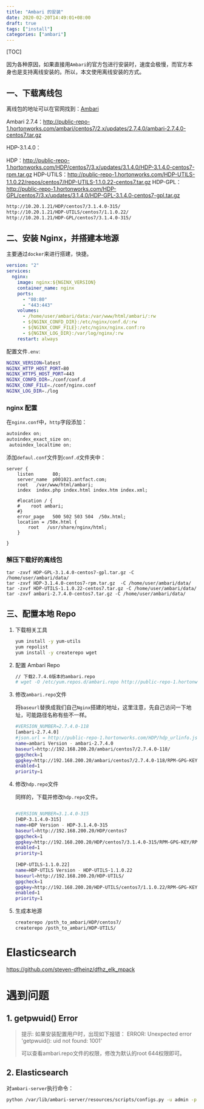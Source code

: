```yaml
---
title: "Ambari 的安装"
date: 2020-02-20T14:49:01+08:00
draft: true
tags: ["install"]
categories: ["ambari"]
---
```


[TOC]

因为各种原因，如果直接用``Ambari``的官方包进行安装时，速度会极慢，而官方本身也是支持离线安装的。所以，本文使用离线安装的方式。

## 一、下载离线包

离线包的地址可以在官网找到：[Ambari](https://docs.cloudera.com/HDPDocuments/Ambari-2.7.4.0/bk_ambari-installation/content/hdp_314_repositories.html)

Ambari 2.7.4：http://public-repo-1.hortonworks.com/ambari/centos7/2.x/updates/2.7.4.0/ambari-2.7.4.0-centos7.tar.gz

HDP-3.1.4.0：

HDP：http://public-repo-1.hortonworks.com/HDP/centos7/3.x/updates/3.1.4.0/HDP-3.1.4.0-centos7-rpm.tar.gz
HDP-UTILS：http://public-repo-1.hortonworks.com/HDP-UTILS-1.1.0.22/repos/centos7/HDP-UTILS-1.1.0.22-centos7.tar.gz
HDP-GPL：http://public-repo-1.hortonworks.com/HDP-GPL/centos7/3.x/updates/3.1.4.0/HDP-GPL-3.1.4.0-centos7-gpl.tar.gz

```bash
http://10.20.1.21/HDP/centos7/3.1.4.0-315/
http://10.20.1.21/HDP-UTILS/centos7/1.1.0.22/
http://10.20.1.21/HDP-GPL/centos7/3.1.4.0-315/
```

## 二、安装 Nginx，并搭建本地源

主要通过``docker``来进行搭建，快捷。

```yml
version: "2"
services:
  nginx:
    image: nginx:${NGINX_VERSION}
    container_name: nginx
    ports:
      - "80:80"
      - "443:443"
    volumes:
      - /home/user/ambari/data:/var/www/html/ambari/:rw
      - ${NGINX_CONFD_DIR}:/etc/nginx/conf.d/:rw
      - ${NGINX_CONF_FILE}:/etc/nginx/nginx.conf:ro
      - ${NGINX_LOG_DIR}:/var/log/nginx/:rw
    restart: always
```

配置文件``.env``:

```bash
NGINX_VERSION=latest
NGINX_HTTP_HOST_PORT=80
NGINX_HTTPS_HOST_PORT=443
NGINX_CONFD_DIR=./conf/conf.d
NGINX_CONF_FILE=./conf/nginx.conf
NGINX_LOG_DIR=./log
```

### nginx 配置

在``nginx.conf``中，``http``字段添加：

```c
autoindex on;
autoindex_exact_size on;
 autoindex_localtime on;
```

添加``defaul.conf``文件到``conf.d``文件夹中：

```
server {
    listen       80;
    server_name  p001021.antfact.com;
    root   /var/www/html/ambari;
    index  index.php index.html index.htm index.xml;

    #location / {
    #    root ambari;
    #}
    error_page   500 502 503 504  /50x.html;
    location = /50x.html {
        root   /usr/share/nginx/html;
    }

}
```

### 解压下载好的离线包

```
tar -zxvf HDP-GPL-3.1.4.0-centos7-gpl.tar.gz -C /home/user/ambari/data/
tar -zxvf HDP-3.1.4.0-centos7-rpm.tar.gz  -C /home/user/ambari/data/
tar -zxvf HDP-UTILS-1.1.0.22-centos7.tar.gz -C /home/user/ambari/data/
tar -zxvf ambari-2.7.4.0-centos7.tar.gz -C /home/user/ambari/data/
```

## 三、配置本地 Repo

1. 下载相关工具

   ```bash
   yum install -y yum-utils
   yum repolist
   yum install -y createrepo wget
   ```

2. 配置 Ambari Repo

   ```bash
   // 下载2.7.4.0版本的ambari.repo
   # wget -O /etc/yum.repos.d/ambari.repo http://public-repo-1.hortonworks.com/ambari/centos7/2.x/updates/2.7.4.0/ambari.repo
   ```

3. 修改``ambari.repo``文件

   将``baseurl``替换成我们自己``Nginx``搭建的地址，这里注意，先自己访问一下地址，可能路径名称有些不一样。

   ```bash
   #VERSION_NUMBER=2.7.4.0-118
   [ambari-2.7.4.0]
   #json.url = http://public-repo-1.hortonworks.com/HDP/hdp_urlinfo.json
   name=ambari Version - ambari-2.7.4.0
   baseurl=http://192.168.200.20/ambari/centos7/2.7.4.0-118/
   gpgcheck=1
   gpgkey=http://192.168.200.20/ambari/centos7/2.7.4.0-118/RPM-GPG-KEY/RPM-GPG-KEY-Jenkins
   enabled=1
   priority=1
   ```

4. 修改``hdp.repo``文件

   同样的，下载并修改``hdp.repo``文件。

   ```bash
   
   #VERSION_NUMBER=3.1.4.0-315
   [HDP-3.1.4.0-315]
   name=HDP Version - HDP-3.1.4.0-315
   baseurl=http://192.168.200.20/HDP/centos7
   gpgcheck=1
   gpgkey=http://192.168.200.20/HDP/centos7/3.1.4.0-315/RPM-GPG-KEY/RPM-GPG-KEY-Jenkins
   enabled=1
   priority=1
    
   [HDP-UTILS-1.1.0.22]
   name=HDP-UTILS Version - HDP-UTILS-1.1.0.22
   baseurl=http://192.168.200.20/HDP-UTILS/
   gpgcheck=1
   gpgkey=http://192.168.200.20/HDP-UTILS/centos7/1.1.0.22/RPM-GPG-KEY/RPM-GPG-KEY-Jenkins
   enabled=1
   priority=1
   ```

5. 生成本地源

   ```bash
   createrepo /psth_to_ambari/HDP/centos7/
   createrepo /psth_to_ambari/HDP-UTILS/
   ```

   

# Elasticsearch

https://github.com/steven-dfheinz/dfhz_elk_mpack



# 遇到问题

## 1. getpwuid() Error

> 提示: 如果安装配置用户时，出现如下报错：
> ERROR: Unexpected error 'getpwuid(): uid not found: 1001'
>
> 可以查看ambari.repo文件的权限，修改为默认的root 644权限即可。

## 2. Elasticsearch 

对``ambari-server``执行命令：

```bash
python /var/lib/ambari-server/resources/scripts/configs.py -u admin -p admin -n [CLUSTER_NAME] -l [CLUSTER_FQDN] -t 8080 -a set -c cluster-env -k  ignore_groupsusers_create -v true
```
